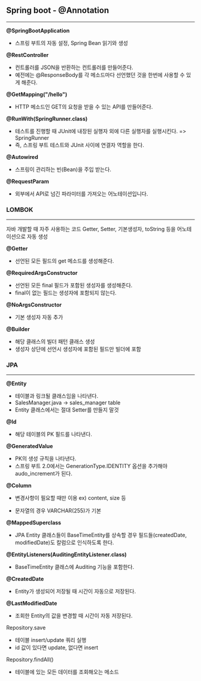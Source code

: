 ## Spring boot - @Annotation

***

**@SpringBootApplication**

- 스프링 부트의 자동 설정, Spring Bean 읽기와 생성

**@RestController**

- 컨트롤러를 JSON을 반환하는 컨트롤러를 만들어준다.
- 예전에는 @ResponseBody를 각 메소드마다 선언했던 것을 한번에 사용할 수 있게 해준다.

**@GetMapping("/hello")**

- HTTP 메소드인 GET의 요청을 받을 수 있는 API를 만들어준다.

**@RunWith(SpringRunner.class)**

- 테스트를 진행할 때 JUnit에 내장된 실행자 외에 다른 실행자를 실행시킨다. => SpringRunner
- 즉, 스프링 부트 테스트와 JUnit 사이에 연결자 역할을 한다.

**@Autowired**

- 스프링이 관리하는 빈(Bean)을 주입 받는다.

**@RequestParam**

- 외부에서 API로 넘긴 파라미터를 가져오는 어노테이션입니다.

  

### LOMBOK

***

자바 개발할 때 자주 사용하는 코드 Getter, Setter, 기본생성자, toString 등을 어노테이션으로 자동 생성



**@Getter**

- 선언된 모든 필드의 get 메소드를 생성해준다.

**@RequiredArgsConstructor**

- 선언된 모든 final 필드가 포함된 생성자를 생성해준다.
- final이 없는 필드는 생성자에 포함되지 않는다.

**@NoArgsConstructor**

- 기본 생성자 자동 추가 

**@Builder**

- 해당 클래스의 빌더 패턴 클래스 생성
- 생성자 상단에 선언시 생성자에 포함된 필드만 빌더에 포함



### JPA 

***

**@Entity** 

- 테이블과 링크될 클래스임을 나타낸다.
- SalesManager.java -> sales_manager table
- Entity 클래스에서는 절대 Setter를 만들지 말것

**@Id**

- 해당 테이블의 PK 필드를 나타낸다.

**@GeneratedValue**

- PK의 생성 규칙을 나타낸다.
- 스프링 부트 2.0에서는 GenerationType.IDENTITY 옵션을 추가해야 audo_increment가 된다.

**@Column**

- 변경사항이 필요할 때만 이용 ex) content, size 등

- 문자열의 경우 VARCHAR(255)가 기본

**@MappedSuperclass**

- JPA Entity 클래스들이 BaseTimeEntity를 상속할 경우 필드들(createdDate, modifiedDate)도 칼럼으로 인식하도록 한다.

**@EntityListeners(AuditingEntityListener.class)**

- BaseTimeEntity 클래스에 Auditing 기능을 포함한다.

**@CreatedDate**

- Entity가 생성되어 저장될 때 시간이 자동으로 저장된다.

**@LastModifiedDate**

- 조회한 Entity의 값을 변경할 때 시간이 자동 저장된다.



Repository.save

- 테이블 insert/update 쿼리 실행
- id 값이 있다면 update, 없다면 insert

Repository.findAll()

- 테이블에 있는 모든 데이터를 조회해오는 메소드